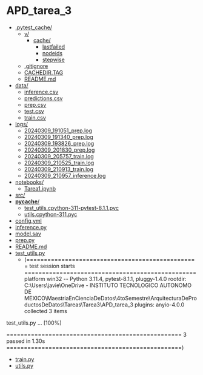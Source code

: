 # APD_tarea_3

* [.pytest_cache/](.\APD_tarea_3\.pytest_cache)
  * [v/](.\APD_tarea_3\.pytest_cache\v)
    * [cache/](.\APD_tarea_3\.pytest_cache\v\cache)
      * [lastfailed](.\APD_tarea_3\.pytest_cache\v\cache\lastfailed)
      * [nodeids](.\APD_tarea_3\.pytest_cache\v\cache\nodeids)
      * [stepwise](.\APD_tarea_3\.pytest_cache\v\cache\stepwise)
  * [.gitignore](.\APD_tarea_3\.pytest_cache\.gitignore)
  * [CACHEDIR.TAG](.\APD_tarea_3\.pytest_cache\CACHEDIR.TAG)
  * [README.md](.\APD_tarea_3\.pytest_cache\README.md)
* [data/](.\APD_tarea_3\data)
  * [inference.csv](.\APD_tarea_3\data\inference.csv)
  * [predictions.csv](.\APD_tarea_3\data\predictions.csv)
  * [prep.csv](.\APD_tarea_3\data\prep.csv)
  * [test.csv](.\APD_tarea_3\data\test.csv)
  * [train.csv](.\APD_tarea_3\data\train.csv)
* [logs/](.\APD_tarea_3\logs)
  * [20240309_191051_prep.log](.\APD_tarea_3\logs\20240309_191051_prep.log)
  * [20240309_191340_prep.log](.\APD_tarea_3\logs\20240309_191340_prep.log)
  * [20240309_193826_prep.log](.\APD_tarea_3\logs\20240309_193826_prep.log)
  * [20240309_201830_prep.log](.\APD_tarea_3\logs\20240309_201830_prep.log)
  * [20240309_205757_train.log](.\APD_tarea_3\logs\20240309_205757_train.log)
  * [20240309_210525_train.log](.\APD_tarea_3\logs\20240309_210525_train.log)
  * [20240309_210913_train.log](.\APD_tarea_3\logs\20240309_210913_train.log)
  * [20240309_210957_inference.log](.\APD_tarea_3\logs\20240309_210957_inference.log)
* [notebooks/](.\APD_tarea_3\notebooks)
  * [Tarea1.ipynb](.\APD_tarea_3\notebooks\Tarea1.ipynb)
* [src/](.\APD_tarea_3\src)
* [__pycache__/](.\APD_tarea_3\__pycache__)
  * [test_utils.cpython-311-pytest-8.1.1.pyc](.\APD_tarea_3\__pycache__\test_utils.cpython-311-pytest-8.1.1.pyc)
  * [utils.cpython-311.pyc](.\APD_tarea_3\__pycache__\utils.cpython-311.pyc)
* [config.yml](.\APD_tarea_3\config.yml)
* [inference.py](.\APD_tarea_3\inference.py)
* [model.sav](.\APD_tarea_3\model.sav)
* [prep.py](.\APD_tarea_3\prep.py)
* [README.md](.\APD_tarea_3\README.md)
* [test_utils.py](.\APD_tarea_3\test_utils.py)
  * (================================================= test session starts =================================================
platform win32 -- Python 3.11.4, pytest-8.1.1, pluggy-1.4.0
rootdir: C:\Users\javie\OneDrive - INSTITUTO TECNOLOGICO AUTONOMO DE MEXICO\MaestriaEnCienciaDeDatos\4toSemestre\ArquitecturaDeProductosDeDatos\Tareas\Tarea3\APD_tarea_3
plugins: anyio-4.0.0
collected 3 items

test_utils.py ...                                                                                                [100%]

================================================== 3 passed in 1.30s ==================================================)
* [train.py](.\APD_tarea_3\train.py)
* [utils.py](.\APD_tarea_3\utils.py)
